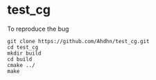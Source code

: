 # test_cg

To reproduce the bug 

```
git clone https://github.com/Ahdhn/test_cg.git
cd test_cg
mkdir build
cd build
cmake ../ 
make
```
